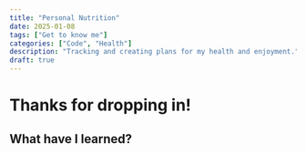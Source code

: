 ```yaml
---
title: "Personal Nutrition"
date: 2025-01-08
tags: ["Get to know me"]
categories: ["Code", "Health"]
description: "Tracking and creating plans for my health and enjoyment."
draft: true
---
```


# Thanks for dropping in!

## What have I learned?

